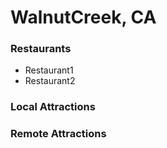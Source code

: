 # WalnutCreek, CA

### Restaurants
- Restaurant1
- Restaurant2


### Local Attractions


### Remote Attractions
